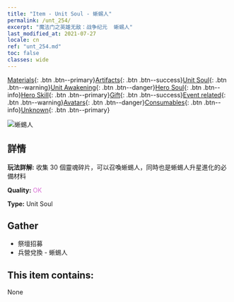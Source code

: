```yaml
---
title: "Item - Unit Soul - 蜥蜴人"
permalink: /unt_254/
excerpt: "魔法门之英雄无敌：战争纪元  蜥蜴人"
last_modified_at: 2021-07-27
locale: cn
ref: "unt_254.md"
toc: false
classes: wide
---
```

 [Materials](/ItemsCN/){: .btn .btn--primary}[Artifacts](/ItemsCN/Artifacts/){: .btn .btn--success}[Unit Soul](/ItemsCN/UnitSoul/){: .btn .btn--warning}[Unit Awakening](/ItemsCN/UnitAwakening/){: .btn .btn--danger}[Hero Soul](/ItemsCN/HeroSoul/){: .btn .btn--info}[Hero Skill](/ItemsCN/HeroSkill/){: .btn .btn--primary}[Gift](/ItemsCN/Gift/){: .btn .btn--success}[Event related](/ItemsCN/Events/){: .btn .btn--warning}[Avatars](/ItemsCN/Avatars/){: .btn .btn--danger}[Consumables](/ItemsCN/Consumables/){: .btn .btn--info}[Unknown](/ItemsCN/Unknown/){: .btn .btn--primary}

 ![蜥蜴人](/images/u/ti_xiyiren.jpg)

## 詳情
 **玩法詳解:** 收集 30 個靈魂碎片，可以召喚蜥蜴人，同時也是蜥蜴人升星進化的必備材料

 **Quality:** <span style="color: #DA70D6">OK</span>

 **Type:** Unit Soul

## Gather

*    祭壇招募 
*    兵營兌換 - 蜥蜴人 

## This item contains:

  None

